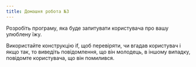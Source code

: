```yaml
---
title: Домашня робота №3
---
```


Розробіть програму, яка буде запитувати користувача про вашу улюблену їжу.

Використайте конструкцію if, щоб перевіряти, чи вгадав користувач і якщо так, то виведіть повідомлення, що він молодець, в іншому випадку, повідомте користувача, що він помилився.